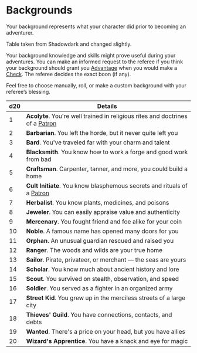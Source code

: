 # Backgrounds

Your background represents what your character did prior to becoming an adventurer.

Table taken from Shadowdark and changed slightly.

Your background knowledge and skills might prove useful during your adventures. 
	You can make an informed request to the referee if you think your background should grant you [Advantage](../Dice%20Rolls/Advantage.md) when you would make a [Check](../Game%20Procedures/Check.md). The referee decides the exact boon (if any).

Feel free to choose manually, roll, or make a custom background with your referee’s blessing.

| d20 | Details                                                                                                            |
| --- | ------------------------------------------------------------------------------------------------------------------ |
| 1   | **Acolyte**. You're well trained in religious rites and doctrines of a [Patron](../Magic/Spells/Patrons/Patron.md) |
| 2   | **Barbarian**. You left the horde, but it never quite left you                                                     |
| 3   | **Bard**. You've traveled far with your charm and talent                                                           |
| 4   | **Blacksmith**. You know how to work a forge and good work from bad                                                |
| 5   | **Craftsman**. Carpenter, tanner, and more, you could build a home                                                 |
| 6   | **Cult Initiate**. You know blasphemous secrets and rituals of a [Patron](../Magic/Spells/Patrons/Patron.md)       |
| 7   | **Herbalist**. You know plants, medicines, and poisons                                                             |
| 8   | **Jeweler**. You can easily appraise value and authenticity                                                        |
| 9   | **Mercenary**. You fought friend and foe alike for your coin                                                       |
| 10  | **Noble**. A famous name has opened many doors for you                                                             |
| 11  | **Orphan**. An unusual guardian rescued and raised you                                                             |
| 12  | **Ranger**. The woods and wilds are your true home                                                                 |
| 13  | **Sailor**. Pirate, privateer, or merchant — the seas are yours                                                    |
| 14  | **Scholar**. You know much about ancient history and lore                                                          |
| 15  | **Scout**. You survived on stealth, observation, and speed                                                         |
| 16  | **Soldier**. You served as a fighter in an organized army                                                          |
| 17  | **Street Kid**. You grew up in the merciless streets of a large city                                               |
| 18  | **Thieves' Guild**. You have connections, contacts, and debts                                                      |
| 19  | **Wanted**. There's a price on your head, but you have allies                                                      |
| 20  | **Wizard's Apprentice**. You have a knack and eye for magic                                                        |
